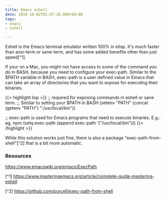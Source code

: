 ```yaml
---
title: Emacs eshell
date: 2018-10-02T02:47:10.000+00:00
tags:
- emacs
- eshell

---
```

Eshell is the Emacs terminal emulator written 100% in elisp. It's much faster than ansi-term or sane-term, and has some added benefits other than just speed[^1].

If your on a Mac, you might not have access to some of the command you do in BASH, because you need to configure
your exec-path. Similar to the $PATH variable in BASH, exec-path is a user defined value in Emacs that can take
an array of directories that you want to expose for executing their binaries.

{{< highlight lisp >}}
;; required for exposing commands in eshell or sane term.
;; Similar to setting your $PATH in BASH
(setenv "PATH" (concat (getenv "PATH") ":/usr/local/bin"))

;; exec-path is used for Emacs programs that need to execute binaries. E.g.: ag, npm
(setq exec-path (append exec-path '("/usr/local/bin")))
{{< /highlight >}}

While this solution works just fine, there is also a package "exec-path-from-shell"[^2]
that is a bit more automatic.

### Resources

https://www.emacswiki.org/emacs/ExecPath

[^1] https://www.masteringemacs.org/article/complete-guide-mastering-eshell

[^2] https://github.com/purcell/exec-path-from-shell